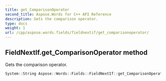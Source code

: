 ```yaml
---
title: get_ComparisonOperator
second_title: Aspose.Words for C++ API Reference
description: Gets the comparison operator. 
type: docs
weight: 1
url: /cpp/aspose.words.fields/fieldnextif/get_comparisonoperator/
---
```

## FieldNextIf.get_ComparisonOperator method


Gets the comparison operator.

```cpp
System::String Aspose::Words::Fields::FieldNextIf::get_ComparisonOperator()
```

